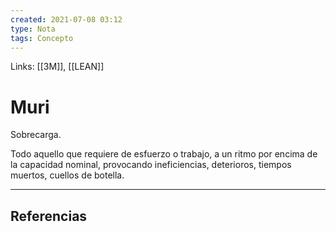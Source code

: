 ```yaml
---
created: 2021-07-08 03:12
type: Nota
tags: Concepto
---
```


Links: [[3M]], [[LEAN]]

# Muri
Sobrecarga.

Todo aquello que requiere de esfuerzo o trabajo, a un ritmo por encima de la capacidad nominal, provocando ineficiencias, deterioros, tiempos muertos, cuellos de botella.

---

## Referencias